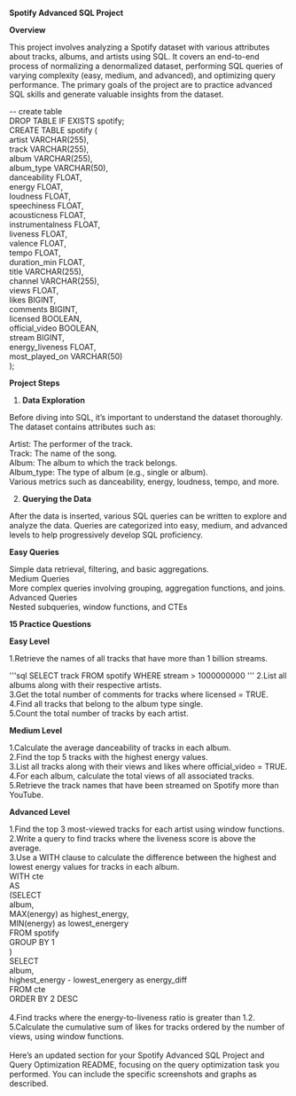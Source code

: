 **Spotify Advanced SQL Project**<br />

**Overview**<br />

This project involves analyzing a Spotify dataset with various attributes about tracks, albums, and artists using SQL. It covers an end-to-end process of normalizing a denormalized dataset, performing SQL queries of varying complexity (easy, medium, and advanced), and optimizing query performance. The primary goals of the project are to practice advanced SQL skills and generate valuable insights from the dataset.<br />

-- create table<br />
DROP TABLE IF EXISTS spotify;<br />
CREATE TABLE spotify (<br />
    artist VARCHAR(255),<br />
    track VARCHAR(255),<br />
    album VARCHAR(255),<br />
    album_type VARCHAR(50),<br />
    danceability FLOAT,<br />
    energy FLOAT,<br />
    loudness FLOAT,<br />
    speechiness FLOAT,<br />
    acousticness FLOAT,<br />
    instrumentalness FLOAT,<br />
    liveness FLOAT,<br />
    valence FLOAT,<br />
    tempo FLOAT,<br />
    duration_min FLOAT,<br />
    title VARCHAR(255),<br />
    channel VARCHAR(255),<br />
    views FLOAT,<br />
    likes BIGINT,<br />
    comments BIGINT,<br />
    licensed BOOLEAN,<br />
    official_video BOOLEAN,<br />
    stream BIGINT,<br />
    energy_liveness FLOAT,<br />
    most_played_on VARCHAR(50)<br />
);<br />

**Project Steps**<br />

1. **Data Exploration**<br />

Before diving into SQL, it’s important to understand the dataset thoroughly. The dataset contains attributes such as:<br />

Artist: The performer of the track.<br />
Track: The name of the song.<br />
Album: The album to which the track belongs.<br />
Album_type: The type of album (e.g., single or album).<br />
Various metrics such as danceability, energy, loudness, tempo, and more.<br />

2. **Querying the Data**<br />

After the data is inserted, various SQL queries can be written to explore and analyze the data. Queries are categorized into easy, medium, and advanced levels to help progressively develop SQL proficiency.<br />

**Easy Queries**<br />

Simple data retrieval, filtering, and basic aggregations.<br />
Medium Queries<br />
More complex queries involving grouping, aggregation functions, and joins.<br />
Advanced Queries<br />
Nested subqueries, window functions, and CTEs<br />

**15 Practice Questions**<br />

**Easy Level**<br />

1.Retrieve the names of all tracks that have more than 1 billion streams.<br />

'''sql
SELECT
	track
FROM spotify
WHERE stream > 1000000000
'''
2.List all albums along with their respective artists.<br />
3.Get the total number of comments for tracks where licensed = TRUE.<br />
4.Find all tracks that belong to the album type single.<br />
5.Count the total number of tracks by each artist.<br />

**Medium Level**<br />

1.Calculate the average danceability of tracks in each album.<br />
2.Find the top 5 tracks with the highest energy values.<br />
3.List all tracks along with their views and likes where official_video = TRUE.<br />
4.For each album, calculate the total views of all associated tracks.<br />
5.Retrieve the track names that have been streamed on Spotify more than YouTube.<br />

**Advanced Level**<br />

1.Find the top 3 most-viewed tracks for each artist using window functions.<br />
2.Write a query to find tracks where the liveness score is above the average.<br />
3.Use a WITH clause to calculate the difference between the highest and lowest energy values for tracks in each album.<br />
WITH cte<br />
AS<br />
(SELECT <br />
	album,<br />
	MAX(energy) as highest_energy,<br />
	MIN(energy) as lowest_energery<br />
FROM spotify<br />
GROUP BY 1<br />
)<br />
SELECT <br />
	album,<br />
	highest_energy - lowest_energery as energy_diff<br />
FROM cte<br />
ORDER BY 2 DESC<br /><br />
4.Find tracks where the energy-to-liveness ratio is greater than 1.2.<br />
5.Calculate the cumulative sum of likes for tracks ordered by the number of views, using window functions.<br />
<br />
Here’s an updated section for your Spotify Advanced SQL Project and Query Optimization README, focusing on the query optimization task you performed. You can include the specific screenshots and graphs as described.



